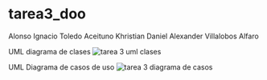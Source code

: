 # tarea3_doo

Alonso Ignacio Toledo Aceituno
Khristian Daniel Alexander Villalobos Alfaro

UML diagrama de clases
![tarea 3 uml clases](https://github.com/user-attachments/assets/158ef159-f5cd-4663-b6f5-fed72acf4bf5)

UML Diagrama de casos de uso
![tarea 3 diagrama de casos](https://github.com/user-attachments/assets/911ea20f-d338-4080-9224-f1beae678f43)
